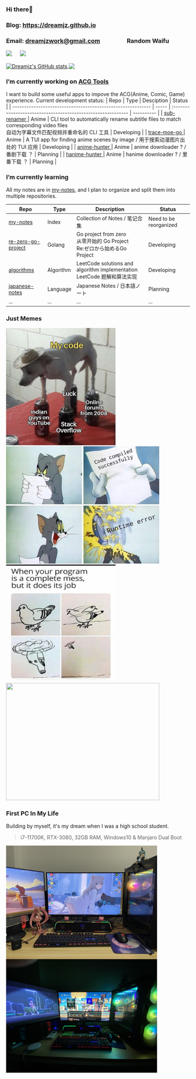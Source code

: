 ### Hi there👋
### Blog: https://dreamjz.github.io
### Email: dreamjzwork@gmail.com  &emsp;&emsp;&emsp;&emsp;  Random Waifu
<!--
**dreamjz/dreamjz** is a ✨ _special_ ✨ repository because its `README.md` (this file) appears on your GitHub profile.

Here are some ideas to get you started:

- 🔭 I’m currently working on ...
- 🌱 I’m currently learning ...
- 👯 I’m looking to collaborate on ...
- 🤔 I’m looking for help with ...
- 💬 Ask me about ...
- 📫 How to reach me: ...
- 😄 Pronouns: ...
- ⚡ Fun fact: ...
-->

<!-- 
  If you prefer to use your own Moe-Counter
  please refer to the tutorial 
  in its original repo: https://github.com/journey-ad/Moe-Counter
  and deploy it to the Replit or Glitch
-->
 <img src="https://political-capable-roll.glitch.me/get/@dreamjz?theme=rule34" /> &emsp; <img src="https://waifu-getter.vercel.app/sfw?eps=happy,wink,smug,wave,smile,nom" height="200" />

<div>
  <a href="https://github.com/anuraghazra/github-readme-stats#gh-light-mode-only">
    <img align="center" src="https://github-readme-stats.vercel.app/api?username=dreamjz&count_private=true&show_icons=true" alt="Dreamjz's GitHub stats" />
    <img align="center" src="https://github-readme-stats.vercel.app/api/top-langs/?username=dreamjz&hide=html,scss,cmake,css,vue,dockerfile&langs_count=10&show_icons=true&layout=compact" />
  </a>
</div>

###  I’m currently working on [ACG Tools](https://github.com/acgtools)
I want to build some useful apps to impove the ACG(Anime, Comic, Game) experience. Current development status:
| Repo                                                        | Type  | Desciption                                                   | Status     |
| ----------------------------------------------------------- | ----- | :----------------------------------------------------------- | ---------- |
| [sub-renamer ](https://github.com/acgtools/sub-renamer)     | Anime | CLI tool to automatically rename subtitle files to match corresponding video files <br />自动为字幕文件匹配视频并重命名的 CLI 工具 | Developing |
| [trace-moe-go ](https://github.com/acgtools/trace-moe-go)   | Anime | A TUI app for finding anime scenes by image / 用于搜索动漫图片出处的 TUI 应用 | Developing |
| [anime-hunter ](https://github.com/acgtools/anime-hunter)   | Anime | anime downloader ? / 番剧下载 ？                             | Planning   |
| [hanime-hunter ](https://github.com/acgtools/hanime-hunter) | Anime | hanime downloader ? / 里番下载 ？                            | Planning   |

### I’m currently learning

All my notes are in [my-notes](https://github.com/dreamjz/my-notes), and I plan to organize and split them into multiple repositories.

| Repo                                                         | Type      | Description                                                  | Status               |
| ------------------------------------------------------------ | --------- | ------------------------------------------------------------ | -------------------- |
| [my-notes](https://github.com/dreamjz/my-notes)              | Index     | Collection of Notes / 笔记合集                            | Need to be reorganized |
| [re-zero-go-project](https://github.com/dreamjz/re-zero-go-project) | Golang    | Go project from zero<br />从零开始的 Go Project<br />Re:ゼロから始めるGo Project | Developing           |
| [algorithms](https://github.com/dreamjz/algorithms)          | Algorithm | LeetCode solutions and algorithm implementation<br />LeetCode 题解和算法实现 | Developing           |
| [japanese-notes](https://github.com/dreamjz/japanese-notes)  | Language  | Japanese Notes / 日本語ノート                                | Planning             |
| ...                                                          | ...       | ...                                                          | ...                  |                                                  | ...                  |


### Just Memes

<div>
  <img src="https://raw.githubusercontent.com/dreamjz/pics/main/pics/2023/202310152217098.jpeg" width="300" height="320" /> 
  <img src="https://raw.githubusercontent.com/dreamjz/pics/main/pics/2023/202310152220109.jpeg"  width="420" height="320" /> 
  <img src="https://raw.githubusercontent.com/dreamjz/pics/main/pics/2023/202310152309514.jpeg" width="300" height="320" /> 
  <img src="https://raw.githubusercontent.com/dreamjz/pics/main/pics/2023/202310152311241.gif" width="420" height="320" />
</div>

### First PC In My Life
Building by myself, it's my dream when I was a high school student.


>  i7-11700K, RTX-3080, 32GB RAM, Windows10 & Manjaro Dual Boot

<div>
  <img align="center" src="https://raw.githubusercontent.com/dreamjz/pics/main/pics/-1dd9c802b91cd7cf.c41cb30e.jpg" width="414" /> 
  <img align="center" src="https://raw.githubusercontent.com/dreamjz/pics/main/pics/dognhetfsa.jpg" width="414"/>
</div>


